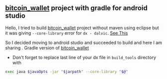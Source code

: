 ## [bitcoin_wallet][origin_url] project with gradle for android studio

Hello, I tried to build [bitcoin_wallet][origin_url] project without maven using eclipse but it was giving `--core-library` error for `dx - dalvic`.
[See This][stack_url]

So I decided moving to android studio and succeeded to build and here I am sharing .
Gradle version of [bitcoin_wallet][origin_url]

* Don't forget to replace last line of your dx file in `build_tools` directory with 

```sh
exec java $javaOpts -jar "$jarpath" --core-library "$@"
```

[origin_url]: https://github.com/schildbach/bitcoin-wallet "Original Bitcoin Project"
[stack_url]:http://stackoverflow.com/q/28622254/1602333 "Stackoverflow Question"
